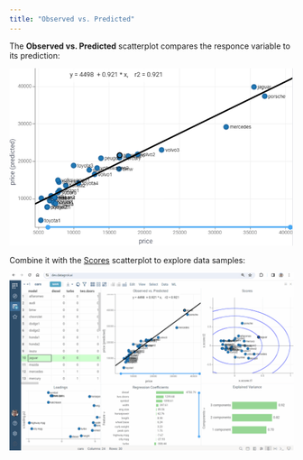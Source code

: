```yaml
---
title: "Observed vs. Predicted"
---
```


The **Observed vs. Predicted** scatterplot compares the responce variable to its prediction:

![add-to-workspace](predicted-vs-reference.png)

Combine it with the [Scores](https://datagrok.ai/help/explore/multivariate-analysis/plots/scores) scatterplot to explore data samples:

![add-to-workspace](model-n-scores.gif)
